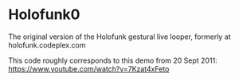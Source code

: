 # Holofunk0
The original version of the Holofunk gestural live looper, formerly at holofunk.codeplex.com

This code roughly corresponds to this demo from 20 Sept 2011: https://www.youtube.com/watch?v=7Kzat4xFeto